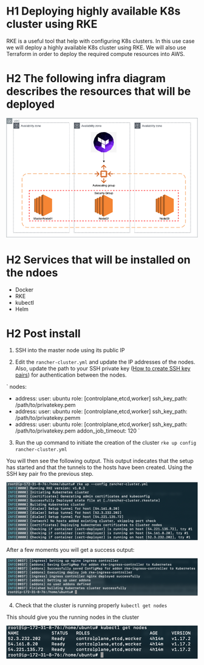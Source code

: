 # H1 Deploying highly available K8s cluster using RKE
RKE is a useful tool that help with configuring K8s clusters. In this use case we will deploy a highly available K8s cluster using RKE.
We will also use Terraform in order to deploy the required compute resources into AWS.

# H2 The following infra diagram describes the resources that will be deployed
![alt text](images/rke-aws.png)

# H2 Services that will be installed on the ndoes
 - Docker
 - RKE
 - kubectl
 - Helm

# H2 Post install

1. SSH into the master node using its public IP

2. Edit the `rancher-cluster.yml` and update the IP addresses of the nodes. Also, update the  path to your SSH private key ([How to create SSH key pairs](https://help.ubuntu.com/community/SSH/OpenSSH/Keys)) for authentication between the nodes.

`
nodes:
  - address: <Node01 IP Address>
    user: ubuntu
    role: [controlplane,etcd,worker]
    ssh_key_path: /path/to/privatekey.pem
  - address: <Node02 IP Address>
    user: ubuntu
    role: [controlplane,etcd,worker]
    ssh_key_path: /path/to/privatekey.pemm
  - address: <Node03 IP Address>
    user: ubuntu
    role: [controlplane,etcd,worker]
    ssh_key_path: /path/to/privatekey.pem
addon_job_timeout: 120
`

3. Run the up command to initiate the creation of the cluster
`rke up config rancher-cluster.yml`

You will then see the following output. This output indecates that the setup has started and that the tunnels to the hosts have been created. Using the SSH key pair fro the previous step.

![alt text](images/tunnel.png)

After a few moments you will get a success output:

![alt text](images/success.png)

4. Check that the cluster is running properly
`kubectl get nodes`

This should give you the running nodes in the cluster

![alt text](images/kubectl.png)
